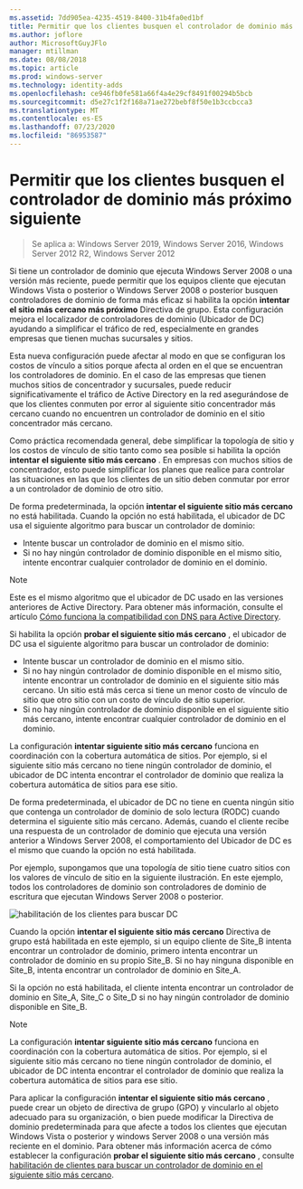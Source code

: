 ```yaml
---
ms.assetid: 7dd905ea-4235-4519-8400-31b4fa0ed1bf
title: Permitir que los clientes busquen el controlador de dominio más próximo siguiente
ms.author: joflore
author: MicrosoftGuyJFlo
manager: mtillman
ms.date: 08/08/2018
ms.topic: article
ms.prod: windows-server
ms.technology: identity-adds
ms.openlocfilehash: ce946fb0fe581a66f4a4e29cf8491f00294b5bcb
ms.sourcegitcommit: d5e27c1f2f168a71ae272bebf8f50e1b3ccbcca3
ms.translationtype: MT
ms.contentlocale: es-ES
ms.lasthandoff: 07/23/2020
ms.locfileid: "86953587"
---
```

# <a name="enabling-clients-to-locate-the-next-closest-domain-controller"></a>Permitir que los clientes busquen el controlador de dominio más próximo siguiente

> Se aplica a: Windows Server 2019, Windows Server 2016, Windows Server 2012 R2, Windows Server 2012

Si tiene un controlador de dominio que ejecuta Windows Server 2008 o una versión más reciente, puede permitir que los equipos cliente que ejecutan Windows Vista o posterior o Windows Server 2008 o posterior busquen controladores de dominio de forma más eficaz si habilita la opción **intentar el sitio más cercano más próximo** Directiva de grupo. Esta configuración mejora el localizador de controladores de dominio (Ubicador de DC) ayudando a simplificar el tráfico de red, especialmente en grandes empresas que tienen muchas sucursales y sitios.

Esta nueva configuración puede afectar al modo en que se configuran los costos de vínculo a sitios porque afecta al orden en el que se encuentran los controladores de dominio. En el caso de las empresas que tienen muchos sitios de concentrador y sucursales, puede reducir significativamente el tráfico de Active Directory en la red asegurándose de que los clientes conmuten por error al siguiente sitio concentrador más cercano cuando no encuentren un controlador de dominio en el sitio concentrador más cercano.

Como práctica recomendada general, debe simplificar la topología de sitio y los costos de vínculo de sitio tanto como sea posible si habilita la opción **intentar el siguiente sitio más cercano** . En empresas con muchos sitios de concentrador, esto puede simplificar los planes que realice para controlar las situaciones en las que los clientes de un sitio deben conmutar por error a un controlador de dominio de otro sitio.

De forma predeterminada, la opción **intentar el siguiente sitio más cercano** no está habilitada. Cuando la opción no está habilitada, el ubicador de DC usa el siguiente algoritmo para buscar un controlador de dominio:

- Intente buscar un controlador de dominio en el mismo sitio.
- Si no hay ningún controlador de dominio disponible en el mismo sitio, intente encontrar cualquier controlador de dominio en el dominio.

> [!NOTE]
> Este es el mismo algoritmo que el ubicador de DC usado en las versiones anteriores de Active Directory. Para obtener más información, consulte el artículo [Cómo funciona la compatibilidad con DNS para Active Directory](/previous-versions/windows/it-pro/windows-server-2003/cc759550(v=ws.10)).

Si habilita la opción **probar el siguiente sitio más cercano** , el ubicador de DC usa el siguiente algoritmo para buscar un controlador de dominio:

- Intente buscar un controlador de dominio en el mismo sitio.
- Si no hay ningún controlador de dominio disponible en el mismo sitio, intente encontrar un controlador de dominio en el siguiente sitio más cercano. Un sitio está más cerca si tiene un menor costo de vínculo de sitio que otro sitio con un costo de vínculo de sitio superior.
- Si no hay ningún controlador de dominio disponible en el siguiente sitio más cercano, intente encontrar cualquier controlador de dominio en el dominio.

La configuración **intentar siguiente sitio más cercano** funciona en coordinación con la cobertura automática de sitios. Por ejemplo, si el siguiente sitio más cercano no tiene ningún controlador de dominio, el ubicador de DC intenta encontrar el controlador de dominio que realiza la cobertura automática de sitios para ese sitio.

De forma predeterminada, el ubicador de DC no tiene en cuenta ningún sitio que contenga un controlador de dominio de solo lectura (RODC) cuando determina el siguiente sitio más cercano. Además, cuando el cliente recibe una respuesta de un controlador de dominio que ejecuta una versión anterior a Windows Server 2008, el comportamiento del Ubicador de DC es el mismo que cuando la opción no está habilitada.

Por ejemplo, supongamos que una topología de sitio tiene cuatro sitios con los valores de vínculo de sitio en la siguiente ilustración. En este ejemplo, todos los controladores de dominio son controladores de dominio de escritura que ejecutan Windows Server 2008 o posterior.

![habilitación de los clientes para buscar DC](media/Enabling-Clients-to-Locate-the-Next-Closest-Domain-Controller/beff4087-fb2a-463b-96ac-d440a9e29b75.gif)

Cuando la opción **intentar el siguiente sitio más cercano** Directiva de grupo está habilitada en este ejemplo, si un equipo cliente de Site_B intenta encontrar un controlador de dominio, primero intenta encontrar un controlador de dominio en su propio Site_B. Si no hay ninguna disponible en Site_B, intenta encontrar un controlador de dominio en Site_A.

Si la opción no está habilitada, el cliente intenta encontrar un controlador de dominio en Site_A, Site_C o Site_D si no hay ningún controlador de dominio disponible en Site_B.

> [!NOTE]
> La configuración **intentar siguiente sitio más cercano** funciona en coordinación con la cobertura automática de sitios. Por ejemplo, si el siguiente sitio más cercano no tiene ningún controlador de dominio, el ubicador de DC intenta encontrar el controlador de dominio que realiza la cobertura automática de sitios para ese sitio.

Para aplicar la configuración **intentar el siguiente sitio más cercano** , puede crear un objeto de directiva de grupo (GPO) y vincularlo al objeto adecuado para su organización, o bien puede modificar la Directiva de dominio predeterminada para que afecte a todos los clientes que ejecutan Windows Vista o posterior y windows Server 2008 o una versión más reciente en el dominio. Para obtener más información acerca de cómo establecer la configuración **probar el siguiente sitio más cercano** , consulte [habilitación de clientes para buscar un controlador de dominio en el siguiente sitio más cercano](/previous-versions/windows/it-pro/windows-server-2008-r2-and-2008/cc772592(v=ws.10)).
